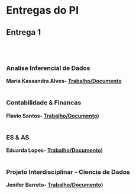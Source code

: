 # Entregas do PI

## Entrega 1
<br><br>

### Analise Inferencial de Dados

<b>Maria Kassandra Alves- [Trabalho/Documento](https://github.com/2025-1-NCC4/Projeto2/blob/main/documentos/Entrega%201/Analise%20Inferencial%20de%20Dados/An%C3%A1lise%20Inferencial%20de%20Dados.pdf)</b>
<br><br>

### Contabilidade & Financas

<b>Flavio Santos- [Trabalho/Documento](https://github.com/2025-1-NCC4/Projeto2/blob/main/documentos/Entrega%201/Contabilidade%20%26%20Financas/Contabilidade%20e%20Finan%C3%A7as%20-%20Entrega%2001.pdf))</b>
<br><br>

### ES & AS

<b>Eduarda Lopes- [Trabalho/Documento](https://github.com/2025-1-NCC4/Projeto2/blob/main/documentos/Entrega%201/ES%20%26%20AS/PI%20-%20ES%20%26%20AS.pdf
))</b>
<br><br>

### Projeto Interdisciplinar - Ciencia de Dados

<b>Jenifer Barreto- [Trabalho/Documento](https://github.com/2025-1-NCC4/Projeto2/blob/main/documentos/Entrega%201/Projeto%20Interdisciplinar%20-%20Ciencia%20de%20Dados/ProjetoPI_CaseNeon.pdf))</b>
<br><br>


